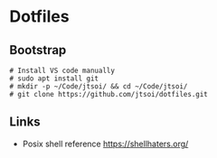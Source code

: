 # Dotfiles

## Bootstrap
```
# Install VS code manually
# sudo apt install git
# mkdir -p ~/Code/jtsoi/ && cd ~/Code/jtsoi/
# git clone https://github.com/jtsoi/dotfiles.git
```


## Links
- Posix shell reference https://shellhaters.org/